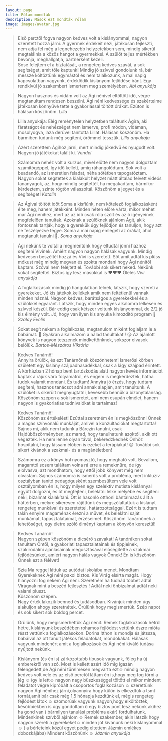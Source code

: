 ```yaml
---
layout: page
title: Rólam mondták
description: Mások ezt mondták rólam
image: images/avatar.jpg
---
```



>Első perctől fogva nagyon kedves volt a kislányommal, nagyon szeretett hozzá járni. A gyermek érdekeit nézi, játékosan fejleszti, nem adja fel még a legnehezebb helyzetekben sem, mindig sikerül megtalálnia a közös hangot a gyermekkel. A szülőt teljes mértékben bevonja, meghallgatja, partnerként kezeli.    
Sose felejtem el a bíztatását, a rengeteg kedves szavát, a sok segítséget, amit tőle kaptunk! Mindig jó szívvel gondolunk rá, bár messze költöztünk egymástól és nem találkozunk, a mai napig kapcsolatban vagyunk, érdeklődik kislányom fejlődése iránt.  Egy rendkívül jó szakembert ismertem meg személyében. <cite>Abi anyukája</cite>

>Nagyon hasznos és vidám volt az Ági nénivel eltöltött idő, végre megtanultam rendesen beszélni. Ági néni kedvessége és szakértelme játékosan könnyűvé tette a gyakorlással töltött órákat. Ezúton is hálásan köszönöm. <cite>Lilla</cite>

>Lilla anyukája: Elég reménytelen helyzetben találtunk Ágira, aki fáratságot és nehézséget nem ismerve, profi módon, vidáman, mosolyogva, laza derűvel tanította Lillát. Hálásan köszönöm. Ha bármiben tudunk még segíteni, örömmel tesszük. <cite>Lilla anyukája</cite>

>Azért szerettem Ágihoz járni, mert mindig jókedvű és nyugodt volt. Nagyon jó játékokat talált ki. <cite>Vendel</cite>
 
>Számomra nehéz volt a kurzus, mivel előtte nem nagyon dolgoztam számítógéppel, így idő kellett, amíg ráhangolódtam. Sok volt a beadandó, az ismeretlen feladat, néha sötétben tapogatóztam. Nagyon sokat segítettek a kialakult helyzet miatt általad felvett videós tananyagok, az, hogy mindig segítettél, ha megakadtam, bármikor kérdeztem, szinte rögtön válaszoltál. Köszönöm a jegyet és a segítséget! <cite>Katalin</cite>

>Az Ágival töltött időt Soma a kisfiúnk, nem kötelező foglalkozásként élte meg, hanem játékként. Minden héten előre várta, mikor mehet már Ági nénihez, mert az az idő csak róla szólt és az ő igényeinek megfelelően tanultak.
Azoknak a szülőknek ajánlom Ágit, akik fontosnak tartják, hogy a gyerekük úgy fejlődjön és tanuljon, hogy azt ne feszélyezve tegye. Soma a mai napig emlegeti az órákat, ahol megtanult tanulni 🙂. <cite>Soma anyukája</cite>

>Ági nekünk te voltál a megmentőnk hogy eltudtál jönni házhoz segíteni Vivinek. Amiért nagyon nagyon hálásak vagyunk. Mindig kedvesen beszéltél hozzá és Vivi is szeretett. Sőt amit adtál kis plüss mókust még mindig megvan és szokta mondani hogy Ági nénitől kaptam. Szóval nem felejtett el. További sok sikert neked. Nekünk sokat segítettél. Biztos így lesz másokkal is ♥️♥️♥️ Ölelés <cite>Vivi anyukája</cite>

>A foglalkozások mindig jó hangulatban telnek, látszik, hogy szereti a gyerekeket. Jó kis játékok,kellékek amik nem feltétlenül vannak  minden háznál. Nagyon kedves, barátságos a gyerekekkel és a szülőkkel egyaránt.  Látszik, hogy minden egyes alkalomra lelkesen és szívvel készül.  Bár eddig csak kétszer voltunk kislányommal, de 2/2 jó kis élmény volt. Jó, hogy van ilyen kis anyuka kimozditó program 🙂 <cite>Szalay Evelin</cite>

>Sokat segít nekem a foglalkozás, megtanulom miként foglaljam le a babámat. 🥰 Gyakran alkalmazom a nálad tanultakat!! 😘
Az ajánlott könyvek is nagyon tetszenek mindkettőnknek, sokszor olvasok belőlük. <cite>Bartos-Mészáros Viktória</cite>

>Kedves Tanárnő!  
Annyira örülök, és ezt Tanárnőnek köszönhetem! Ismerősi körben született egy kislány szájpadhasadékkal, csak a lágy szájpad érintett. A kórházban 2 hónap bent tartózkodás alatt nagyon kevés információt kaptak a rájuk váró folyamatról, és engem is megkérdeztek, hátha tudok valamit mondani. És tudtam! Annyira jó érzés, hogy tudtam segíteni, hasznos tanácsot adni annak alapján, amit tanultunk. A szülőket is sikerült megnyugtatni, kevesebb bennük a bizonytalanság. Köszönöm szépen a sok ismeretet, ami nem csupán elmélet, hanem nagyon is gyakorlatias tudnivalókat is tartalmaz!

>Kedves Tanárnő!  
Köszönöm az értékelést! Ezúttal szeretném én is megköszönni Önnek a magas színvonalú munkáját, amivel a konzultációkat megtartotta! Sajnos mi, akik nem tudunk a Bárczin tanulni, csak Hajdúböszörményben, az marad, hogy tanulhatunk azoktól, akik ott végeztek. Ha nem lenne olyan távol, bekéredzkednék Önhöz hospitálni, hogy lássam élőben is ezeket a terápiákat! 😊 További sok sikert kívánok a szakmai- és a magánéletben!

>Számomra ez a könyv hol nyomasztó, hogy megható volt. Bevallom, magamtól sosem találtam volna rá erre a remekműre, de így elolvasva, azt mondhatom, hogy ettől jobb könyvet még nem olvastam. Sajnos számomra is ismerős volt a probléma, mert inkluzív osztályban tanító pedagógusként szembesültem vele volt osztályomban én is, hogy milyen egy szelektív mutista kislánnyal együtt dolgozni, és őt megfejteni, belelátni lelke mélyébe és segíteni neki, bizalmat kialakítani. Ott is hasonló otthoni bántalmazás állt a háttérben, melyre sikeresen rájöttünk és megszólaltattuk a kislányt rengeteg munkával és szeretettel, határozottsággal. Ezért is tudtam talán ennyire magaménak érezni a művet, és belelátni saját munkámat, tapasztalataimat, érzéseimet. Köszönöm Tanárnőnek a lehetőséget, egy életre szóló élményt kaptam a könyvön keresztül!

>Kedves Tanárnő!  
Nagyon szépen köszönöm a dicsérő szavakat! A tanórákon sokat tanultam Öntől, a gyakorlati tapasztalatainak és tippjeinek, szakirodalmi ajánlásainak megosztásával elősegítette a szakmai fejlődésünket, amiért nagyon hálás vagyok Önnek! Én is köszönöm Önnek ezt a félévet!

>Szia 
Ma reggel láttuk az autódat iskolába menet. Mondtam Gyerekeknek Ági néni pakol biztos. Kis Virág elsírta magát. Hogy hiányozni fog nekem Ági néni. Szeretném ha tudnád többet adtál Virágnak mint a beszéd fejlesztés ! Adtál neki önbizalmat adtál neki valami pluszt.  
Köszönöm szépen.  
Nagy érték lakozik benned és tudásodban. Kívánjuk minden úgy alakuljon ahogy szeretnétek. Örülünk hogy megismertük. Szép napot és sok sikert sok boldog percet.

>Örülünk, hogy megismerhettük Ági nénit. Remek foglalkozások hétről hétre, kislányunk  beszédében rohamos fejlődést vettünk észre mióta részt vettünk a foglalkozásokon. Dorina itthon is mondja és játssza, babáival az ott tanult játékos feladatokat, mondókákat. Hálásak vagyunk mindenért amit a foglalkozások és Ági néni kiváló tudása nyújtott nekünk.

> Kislányom (és én is) zárkózottabb típusok vagyunk, főleg ha új emberekről van szó. Most is kellett azért idő míg igazán felengedett,de Ági néni türelmesen megvàrta ezt☺️ mindig nagyon kedves volt vele és az első perctől láttam én is,hogy meg fog törni a jég ☺️ így is lett☺️ nagyon nagy büszkeséggel töltött el mikor mindent feladatot végre kipróbált a csoportos foglalkozáson ☺️ szerettünk nagyon Ági nénihez járni,olyannyira hogy külön is elkezdtük a tsmt tornát,amit bár csak még 1,5 hónapja kezdtünk el, mégis rengeteg fejlődést látok ☺️ szomorúak vagyunk nagyon,hogy elköltöztek, későbbiekben is úgy gondoltam ő egy biztos pont lesz nekünk akihez ha gond van ( bármilyen tanulási probléma akár) fordulhatunk. Mindenkinek szívből ajánlom ☺️ Remek szakember, akin látszik hogy nagyon szereti a gyerekeket☺️ minden jót kívánunk neki kislànyommal ☺️ ( a bérleteink közül egyet pedig eltettem Jázmin emlékes dobozkàjàba) 
Mindent köszönünk ☺️ <cite>Jázmin anyukája</cite>